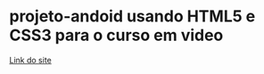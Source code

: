 # projeto-andoid usando HTML5 e CSS3 para o curso em video

<a href= "https://deivison1.github.io/projeto-andoid/" target= "*_blank"> Link do site </a>
